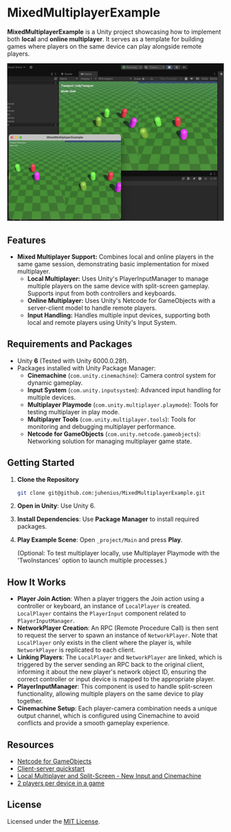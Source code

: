 # MixedMultiplayerExample

**MixedMultiplayerExample** is a Unity project showcasing how to implement both **local** and **online multiplayer**. It serves as a template for building games where players on the same device can play alongside remote players.

![Scrrenshot](Doc/screenshot.png)

## Features

- **Mixed Multiplayer Support:** Combines local and online players in the same game session, demonstrating basic implementation for mixed multiplayer.
  - **Local Multiplayer:** Uses Unity's PlayerInputManager to manage multiple players on the same device with split-screen gameplay. Supports input from both controllers and keyboards.
  - **Online Multiplayer:** Uses Unity's Netcode for GameObjects with a server-client model to handle remote players.
  - **Input Handling:** Handles multiple input devices, supporting both local and remote players using Unity's Input System.

## Requirements and Packages

- Unity **6** (Tested with Unity 6000.0.28f).
- Packages installed with Unity Package Manager:
  - **Cinemachine** (`com.unity.cinemachine`): Camera control system for dynamic gameplay.
  - **Input System** (`com.unity.inputsystem`): Advanced input handling for multiple devices.
  - **Multiplayer Playmode** (`com.unity.multiplayer.playmode`): Tools for testing multiplayer in play mode.
  - **Multiplayer Tools** (`com.unity.multiplayer.tools`): Tools for monitoring and debugging multiplayer performance.
  - **Netcode for GameObjects** (`com.unity.netcode.gameobjects`): Networking solution for managing multiplayer game state.

## Getting Started

1. **Clone the Repository**
   ```bash
   git clone git@github.com:juhenius/MixedMultiplayerExample.git
   ```
2. **Open in Unity**: Use Unity 6.
3. **Install Dependencies**: Use **Package Manager** to install required packages.
4. **Play Example Scene**: Open `_project/Main` and press **Play**.
   
   (Optional: To test multiplayer locally, use Multiplayer Playmode with the 'TwoInstances' option to launch multiple processes.)

## How It Works

- **Player Join Action**: When a player triggers the Join action using a controller or keyboard, an instance of `LocalPlayer` is created. `LocalPlayer` contains the `PlayerInput` component related to `PlayerInputManager`.
- **NetworkPlayer Creation**: An RPC (Remote Procedure Call) is then sent to request the server to spawn an instance of `NetworkPlayer`. Note that `LocalPlayer` only exists in the client where the player is, while `NetworkPlayer` is replicated to each client.
- **Linking Players**: The `LocalPlayer` and `NetworkPlayer` are linked, which is triggered by the server sending an RPC back to the original client, informing it about the new player's network object ID, ensuring the correct controller or input device is mapped to the appropriate player.
- **PlayerInputManager**: This component is used to handle split-screen functionality, allowing multiple players on the same device to play together.
- **Cinemachine Setup**: Each player-camera combination needs a unique output channel, which is configured using Cinemachine to avoid conflicts and provide a smooth gameplay experience.

## Resources

- [Netcode for GameObjects](https://docs-multiplayer.unity3d.com/netcode/current/about/)
- [Client-server quickstart](https://docs-multiplayer.unity3d.com/netcode/current/tutorials/get-started-ngo/)
- [Local Multiplayer and Split-Screen - New Input and Cinemachine](https://www.youtube.com/watch?v=l9HrraxtdGY)
- [2 players per device in a game](https://estebangamedev.hashnode.dev/unitymultiplayer-connecting-2-players-per-device)

## License

Licensed under the [MIT License](LICENSE).
